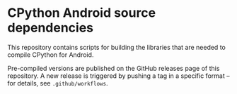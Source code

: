 # CPython Android source dependencies

This repository contains scripts for building the libraries that are needed to compile
CPython for Android.

Pre-compiled versions are published on the GitHub releases page of this repository. A
new release is triggered by pushing a tag in a specific format – for details, see
`.github/workflows`.
